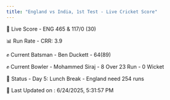 ```yaml
---
title: "England vs India, 1st Test - Live Cricket Score"
---
```


🔴 Live Score - ENG 465 & 117/0 (30)  

📊 Run Rate - CRR: 3.9  

✊ Current Batsman - Ben Duckett - 64(89)  

✊ Current Bowler - Mohammed Siraj - 8 Over 23 Run - 0 Wicket  

📑 Status - Day 5: Lunch Break - England need 254 runs

📝 Last Updated on : 6/24/2025, 5:31:57 PM  

